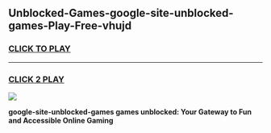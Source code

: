 
## Unblocked-Games-google-site-unblocked-games-Play-Free-vhujd
<h3>
<a href="https://premium76.site?title=google-site-unblocked-games&ref=21A">CLICK TO PLAY</a></h3>
<hr>

<h3>
<a href="https://premium76.site?title=google-site-unblocked-games&ref=21A">CLICK 2 PLAY</a>
  
</h3>

<a href="https://premium76.site?title=google-site-unblocked-games&ref=21A"><img src="https://clearcache.store/games.png"></a>


**google-site-unblocked-games games unblocked: Your Gateway to Fun and Accessible Online Gaming**
